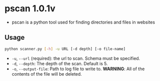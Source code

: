 # pscan 1.0.1v

- pscan is a python tool used for finding directories and files in websites

## Usage

```bash 
python scanner.py [-h] -u URL [-d depth] [-o file-name]
```

- `-u`, `--url` (required): the url to scan. Schema must be specified.
- `-d`, `--depth`: The depth of the scan. Default is 5.
- `-o`, `--output-file`: Path to log file to write to. **WARNING**: All of the contents of the file will be deleted.
